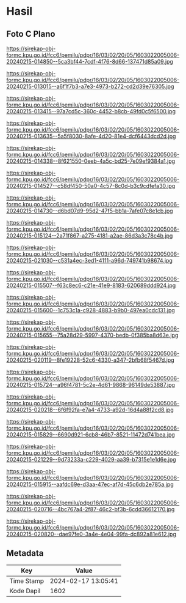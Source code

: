 # Hasil

## Foto C Plano

https://sirekap-obj-formc.kpu.go.id/fcc6/pemilu/pdpr/16/03/02/20/05/1603022005006-20240215-014850--5ca3bf44-7cdf-4f76-8d66-137471d85a09.jpg

https://sirekap-obj-formc.kpu.go.id/fcc6/pemilu/pdpr/16/03/02/20/05/1603022005006-20240215-013015--a6f1f7b3-a7e3-4973-b272-cd2d39e76305.jpg

https://sirekap-obj-formc.kpu.go.id/fcc6/pemilu/pdpr/16/03/02/20/05/1603022005006-20240215-013415--97a7cd5c-360c-4452-b8cb-49fd0c5f6500.jpg

https://sirekap-obj-formc.kpu.go.id/fcc6/pemilu/pdpr/16/03/02/20/05/1603022005006-20240215-013635--5a5f8030-8afe-4d20-81e4-dcf6443dcd2d.jpg

https://sirekap-obj-formc.kpu.go.id/fcc6/pemilu/pdpr/16/03/02/20/05/1603022005006-20240215-014338--8f621550-0eeb-4a5c-bd25-7e09ef9384a1.jpg

https://sirekap-obj-formc.kpu.go.id/fcc6/pemilu/pdpr/16/03/02/20/05/1603022005006-20240215-014527--c58df450-50a0-4c57-8c0d-b3c9cdfefa30.jpg

https://sirekap-obj-formc.kpu.go.id/fcc6/pemilu/pdpr/16/03/02/20/05/1603022005006-20240215-014730--d6bd07d9-95d2-47f5-bb1a-7afe07c8e1cb.jpg

https://sirekap-obj-formc.kpu.go.id/fcc6/pemilu/pdpr/16/03/02/20/05/1603022005006-20240215-015124--2a71f867-a275-4181-a2ae-86d3a3c78c4b.jpg

https://sirekap-obj-formc.kpu.go.id/fcc6/pemilu/pdpr/16/03/02/20/05/1603022005006-20240215-021030--c531a4ec-3ed1-4111-a96d-749741b98674.jpg

https://sirekap-obj-formc.kpu.go.id/fcc6/pemilu/pdpr/16/03/02/20/05/1603022005006-20240215-015507--f63c8ec6-c21e-41e9-8183-620689ddd924.jpg

https://sirekap-obj-formc.kpu.go.id/fcc6/pemilu/pdpr/16/03/02/20/05/1603022005006-20240215-015600--1c753c1a-c928-4883-b9b0-497ea0cdc131.jpg

https://sirekap-obj-formc.kpu.go.id/fcc6/pemilu/pdpr/16/03/02/20/05/1603022005006-20240215-015655--75a28d29-5997-4370-bedb-0f385ba8d63e.jpg

https://sirekap-obj-formc.kpu.go.id/fcc6/pemilu/pdpr/16/03/02/20/05/1603022005006-20240215-020119--8fe19228-52c6-4330-a347-2bfb68f5467d.jpg

https://sirekap-obj-formc.kpu.go.id/fcc6/pemilu/pdpr/16/03/02/20/05/1603022005006-20240215-015724--a96f4781-5c2e-4d61-9868-96149de53887.jpg

https://sirekap-obj-formc.kpu.go.id/fcc6/pemilu/pdpr/16/03/02/20/05/1603022005006-20240215-020218--6f6f92fa-e7a4-4733-a92d-16d4a88f2cd8.jpg

https://sirekap-obj-formc.kpu.go.id/fcc6/pemilu/pdpr/16/03/02/20/05/1603022005006-20240215-015829--6690d921-6cb8-46b7-8521-11472d741bea.jpg

https://sirekap-obj-formc.kpu.go.id/fcc6/pemilu/pdpr/16/03/02/20/05/1603022005006-20240215-021229--9d73233a-c229-4029-aa39-b7315e1e1d6e.jpg

https://sirekap-obj-formc.kpu.go.id/fcc6/pemilu/pdpr/16/03/02/20/05/1603022005006-20240215-015915--aafdc69e-d3aa-47ec-af7d-45c6db2e785a.jpg

https://sirekap-obj-formc.kpu.go.id/fcc6/pemilu/pdpr/16/03/02/20/05/1603022005006-20240215-020716--4bc767a4-2f87-46c2-bf3b-6cdd36612170.jpg

https://sirekap-obj-formc.kpu.go.id/fcc6/pemilu/pdpr/16/03/02/20/05/1603022005006-20240215-020820--dae97fe0-3a4e-4e04-99fa-dc892a81e612.jpg


## Metadata

| Key        | Value               |
| ---------- | ------------------- |
| Time Stamp | 2024-02-17 13:05:41 |
| Kode Dapil | 1602                |




